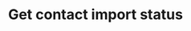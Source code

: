 ---
title: Get contact import status
excerpt: >-
  The method is used for getting the status of the contact import session by the
  asynchronous ID of the session.
api:
  file: yespoio.json
  operationId: getImportSessionStatus
deprecated: false
hidden: false
metadata:
  title: ''
  description: ''
  robots: index
next:
  description: ''
---